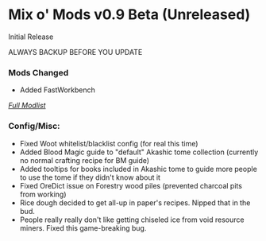 # Mix o' Mods v0.9 Beta (Unreleased)
Initial Release

ALWAYS BACKUP BEFORE YOU UPDATE   
  
  
### Mods Changed
* Added FastWorkbench  

*[Full Modlist](https://docs.google.com/spreadsheets/d/1tRUqneTiYJFufnSGGCGypk6drw9T70atX_EO47BeuM0/edit?usp=sharing)*  
  
  
### Config/Misc:  
+ Fixed Woot whitelist/blacklist config (for real this time)
+ Added Blood Magic guide to "default" Akashic tome collection (currently no normal crafting recipe for BM guide)
+ Added tooltips for books included in Akashic tome to guide more people to use the tome if they didn't know about it
+ Fixed OreDict issue on Forestry wood piles (prevented charcoal pits from working)
+ Rice dough decided to get all-up in paper's recipes. Nipped that in the bud.  
+ People really really don't like getting chiseled ice from void resource miners. Fixed this game-breaking bug.

